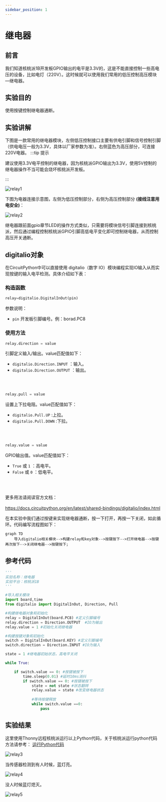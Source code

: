 ```yaml
---
sidebar_position: 1
---
```


# 继电器

## 前言
我们知道核桃派1B开发板GPIO输出的电平是3.3V的，这是不能直接控制一些高电压的设备，比如电灯（220V）。这时候就可以使用我们常用的低压控制高压模块—继电器。

## 实验目的
使用按键控制继电器通断。

## 实验讲解

下图是一款常用的继电器模块，左侧低压控制接口主要有供电引脚和信号控制引脚（供电电压一般为3.3V，具体以厂家参数为准）。右侧蓝色为高压部分，可连接220V电器。
:::tip 提示

建议使用3.3V电平控制的继电器，因为核桃派GPIO输出为3.3V，使用5V控制的继电器操作不当可能会烧坏核桃派开发板。

:::

![relay1](./img/relay/relay1.png) 

下图为电器连接示意图，左侧为低压控制部分，右侧为高压控制部分 **(接线注意用电安全)**：

![relay2](./img/relay/relay2.png) 


继电器跟前面gpio章节LED的操作方式类似，只需要将模块信号引脚连接到核桃派，然后通过编程控制核桃派GPIO引脚高低电平变化即可控制继电器，从而控制高压开关通断。

## digitalio对象

在CircuitPython中可以直接使用 digitalio（数字 IO）模块编程实现IO输入从而实现按键的输入电平检测。具体介绍如下表：

### 构造函数
```python
relay=digitalio.DigitalInOut(pin)
```
参数说明：
- `pin` 开发板引脚编号。例：borad.PC8

### 使用方法
```python
relay.direction = value
```
引脚定义输入/输出。value匹配值如下：
- `digitalio.Direction.INPUT` ：输入。
- `digitalio.Direction.OUTPUT` ：输出。

<br></br>

```python
relay.pull = value
```
设置上下拉电阻。value匹配值如下：
- `digitalio.Pull.UP` :上拉。  
- `digitalio.Pull.DOWN` :下拉。  

<br></br>

```python
relay.value = value
```
GPIO输出值。value匹配值如下：
- `True` 或 `1` ：高电平。
- `False` 或 `0` ：低电平。

<br></br>

更多用法请阅读官方文档：<br></br>
https://docs.circuitpython.org/en/latest/shared-bindings/digitalio/index.html


在本实验中我们通过按键来实现继电器通断，按一下打开，再按一下关闭，如此循环。代码编写流程图如下：

```mermaid
graph TD
    导入digitalio相关模块-->构建relay和key对象-->按键按下-->打开继电器-->按键再次按下-->关闭继电器-->按键按下;
```

## 参考代码

```python
'''
实验名称：继电器
实验平台：核桃派1B
'''

#导入相关模块
import board,time
from digitalio import DigitalInOut, Direction, Pull

#构建继电器对象和初始化
relay = DigitalInOut(board.PC8) #定义引脚编号
relay.direction = Direction.OUTPUT  #IO为输出
relay.value = 1 #初始化关闭继电器

#构建按键对象和初始化
switch = DigitalInOut(board.KEY) #定义引脚编号
switch.direction = Direction.INPUT #IO为输入

state = 1 #继电器初始状态，高电平关闭

while True:

    if switch.value == 0: #按键被按下
        time.sleep(0.01) #延时10ms消抖
        if switch.value == 0: #按键被按下
            state = not state #状态翻转
            relay.value = state #改变继电器状态
            
            #等待按键释放
            while switch.value ==0:
                pass
```

## 实验结果

这里使用Thonny远程核桃派运行以上Python代码，关于核桃派运行python代码方法请参考： [运行Python代码](../python_run.md)

![relay3](./img/relay/relay3.png) 

当传感器检测到有人时候，蓝灯亮。

![relay4](./img/relay/relay4.png) 

没人时候蓝灯熄灭。

![relay5](./img/relay/relay5.png) 


